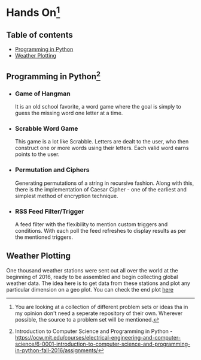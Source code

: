 # Hands On[^1]

## Table of contents
* [Programming in Python](#programming-in-python2)
* [Weather Plotting](#weather-plotting)

## Programming in Python[^2]
* ### Game of Hangman

  It is an old school favorite, a word game where the goal is simply to guess the missing word one letter at a time.

* ### Scrabble Word Game
  
  This game is a lot like Scrabble. Letters are dealt to the user, who then construct one or more words using their letters. Each valid word earns points to the user.

* ### Permutation and Ciphers
  
  Generating permutations of a string in recursive fashion. Along with this, there is the implementation of Caesar Cipher - one of the earliest and simplest method of encryption technique.
  
* ### RSS Feed Filter/Trigger

  A feed filter with the flexibility to mention custom triggers and conditions. With each poll the feed refreshes to display results as per the mentioned triggers.
   
## Weather Plotting

  One thousand weather stations were sent out all over the world at the beginning of 2016, ready to be assembled and begin collecting global weather data. The idea here is to get data from these stations and plot any particular dimension on a geo plot. You can check the end plot [here](WeatherPlotting/README.md#end-result)
  
 
[^1]: You are looking at a collection of different problem sets or ideas tha in my opinion don't need a seperate repository of their own.
Wherever possible, the source to a problem set will be mentioned.
[^2]:  Introduction to Computer Science and Programming in Python - https://ocw.mit.edu/courses/electrical-engineering-and-computer-science/6-0001-introduction-to-computer-science-and-programming-in-python-fall-2016/assignments/
